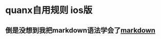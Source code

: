 # quanx自用规则 ios版
## 倒是没想到我把markdown语法学会了[markdown](https://markdown.com.cn/basic-syntax/“markdown语法”)

